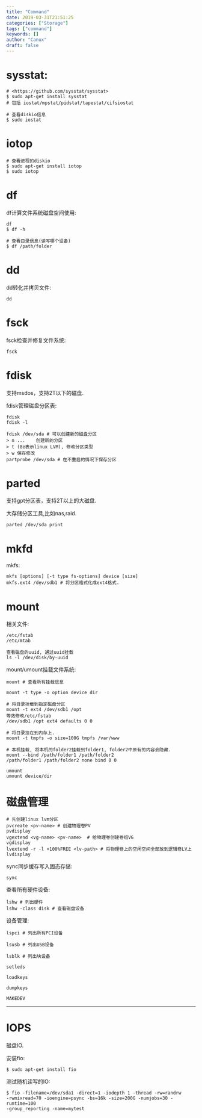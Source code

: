 ```yaml
---
title: "Command"
date: 2019-03-31T21:51:25
categories: ["Storage"]
tags: ["command"]
keywords: []
author: "Canux"
draft: false
---
```


# sysstat:

    # <https://github.com/sysstat/sysstat>
    $ sudo apt-get install sysstat
    # 包括 iostat/mpstat/pidstat/tapestat/cifsiostat

    # 查看diskio信息
    $ sudo iostat

# iotop

    # 查看进程的diskio
    $ sudo apt-get install iotop
    $ sudo iotop

# df

df计算文件系统磁盘空间使用:

    df
    $ df -h

    # 查看目录信息(读写哪个设备)
    $ df /path/folder

# dd

dd转化并拷贝文件:

    dd

# fsck

fsck检查并修复文件系统:

    fsck

# fdisk

支持msdos，支持2T以下的磁盘.

fdisk管理磁盘分区表:

    fdisk
    fdisk -l

    fdisk /dev/sda # 可以创建新的磁盘分区
    > n ...    创建新的分区
    > t (8e表示linux LVM), 修改分区类型
    > w 保存修改
    partprobe /dev/sda # 在不重启的情况下保存分区

# parted

支持gpt分区表，支持2T以上的大磁盘.

大存储分区工具,比如nas,raid.

    parted /dev/sda print

# mkfd

mkfs:

    mkfs [options] [-t type fs-options] device [size]
    mkfs.ext4 /dev/sdb1 # 将分区格式化成ext4格式.

# mount

相关文件:

    /etc/fstab
    /etc/mtab

    查看磁盘的uuid, 通过uuid挂载
    ls -l /dev/disk/by-uuid

mount/umount挂载文件系统:

    mount # 查看所有挂载信息

    mount -t type -o option device dir

    # 将目录挂载到指定磁盘分区
    mount -t ext4 /dev/sdb1 /opt
    等效修改/etc/fstab
    /dev/sdb1 /opt ext4 defaults 0 0

    # 将目录挂在到内存上.
    mount -t tmpfs -o size=100G tmpfs /var/www

    # 本机挂载, 将本机的folder2挂载到folder1, folder2中原有的内容会隐藏.
    mount --bind /path/folder1 /path/folder2
    /path/folder1 /path/folder2 none bind 0 0

    umount
    umount device/dir

# 磁盘管理

    # 先创建linux lvm分区
    pvcreate <pv-name> # 创建物理卷PV
    pvdisplay
    vgextend <vg-name> <pv-name>  # 给物理卷创建卷组VG
    vgdisplay
    lvextend -r -l +100%FREE <lv-path> # 将物理卷上的空闲空间全部放到逻辑卷LV上
    lvdisplay

sync同步缓存写入固态存储:

    sync

查看所有硬件设备:

    lshw # 列出硬件
    lshw -class disk # 查看磁盘设备

设备管理:

    lspci # 列出所有PCI设备

    lsusb # 列出USB设备

    lsblk # 列出块设备

    setleds

    loadkeys

    dumpkeys

    MAKEDEV

***

# IOPS

磁盘IO.

安装fio:

    $ sudo apt-get install fio

测试随机读写的IO:

    $ fio -filename=/dev/sda1 -direct=1 -iodepth 1 -thread -rw=randrw
    -rwmixread=70 -ioengine=psync -bs=16k -size=200G -numjobs=30 -runtime=100
    -group_reporting -name=mytest


